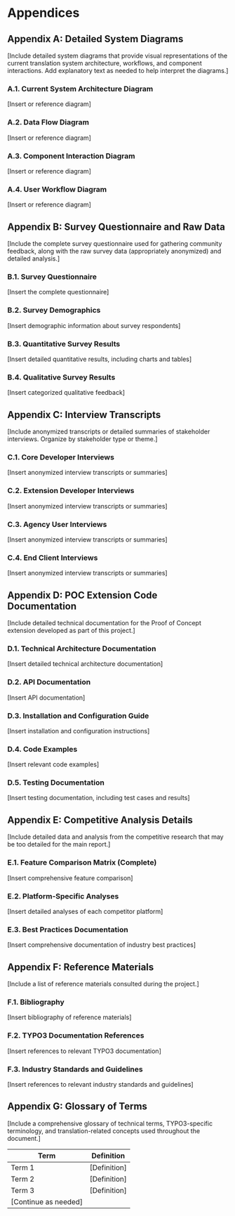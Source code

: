 # Appendices

## Appendix A: Detailed System Diagrams

[Include detailed system diagrams that provide visual representations of the current translation system architecture, workflows, and component interactions. Add explanatory text as needed to help interpret the diagrams.]

### A.1. Current System Architecture Diagram
[Insert or reference diagram]

### A.2. Data Flow Diagram
[Insert or reference diagram]

### A.3. Component Interaction Diagram
[Insert or reference diagram]

### A.4. User Workflow Diagram
[Insert or reference diagram]

## Appendix B: Survey Questionnaire and Raw Data

[Include the complete survey questionnaire used for gathering community feedback, along with the raw survey data (appropriately anonymized) and detailed analysis.]

### B.1. Survey Questionnaire
[Insert the complete questionnaire]

### B.2. Survey Demographics
[Insert demographic information about survey respondents]

### B.3. Quantitative Survey Results
[Insert detailed quantitative results, including charts and tables]

### B.4. Qualitative Survey Results
[Insert categorized qualitative feedback]

## Appendix C: Interview Transcripts

[Include anonymized transcripts or detailed summaries of stakeholder interviews. Organize by stakeholder type or theme.]

### C.1. Core Developer Interviews
[Insert anonymized interview transcripts or summaries]

### C.2. Extension Developer Interviews
[Insert anonymized interview transcripts or summaries]

### C.3. Agency User Interviews
[Insert anonymized interview transcripts or summaries]

### C.4. End Client Interviews
[Insert anonymized interview transcripts or summaries]

## Appendix D: POC Extension Code Documentation

[Include detailed technical documentation for the Proof of Concept extension developed as part of this project.]

### D.1. Technical Architecture Documentation
[Insert detailed technical architecture documentation]

### D.2. API Documentation
[Insert API documentation]

### D.3. Installation and Configuration Guide
[Insert installation and configuration instructions]

### D.4. Code Examples
[Insert relevant code examples]

### D.5. Testing Documentation
[Insert testing documentation, including test cases and results]

## Appendix E: Competitive Analysis Details

[Include detailed data and analysis from the competitive research that may be too detailed for the main report.]

### E.1. Feature Comparison Matrix (Complete)
[Insert comprehensive feature comparison]

### E.2. Platform-Specific Analyses
[Insert detailed analyses of each competitor platform]

### E.3. Best Practices Documentation
[Insert comprehensive documentation of industry best practices]

## Appendix F: Reference Materials

[Include a list of reference materials consulted during the project.]

### F.1. Bibliography
[Insert bibliography of reference materials]

### F.2. TYPO3 Documentation References
[Insert references to relevant TYPO3 documentation]

### F.3. Industry Standards and Guidelines
[Insert references to relevant industry standards and guidelines]

## Appendix G: Glossary of Terms

[Include a comprehensive glossary of technical terms, TYPO3-specific terminology, and translation-related concepts used throughout the document.]

| Term | Definition |
|------|------------|
| Term 1 | [Definition] |
| Term 2 | [Definition] |
| Term 3 | [Definition] |
| [Continue as needed] | |